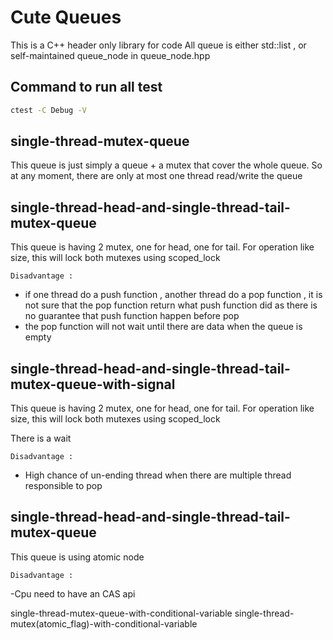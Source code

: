 # Cute Queues

This is a C++ header only library for code 
All queue is either std::list , or self-maintained queue_node in queue_node.hpp

## Command to run all test
```bash
ctest -C Debug -V
```
## single-thread-mutex-queue

This queue is just simply a queue + a mutex that cover the whole queue. 
So at any moment, there are only at most one thread read/write the queue

## single-thread-head-and-single-thread-tail-mutex-queue

This queue is having 2 mutex, one for head, one for tail.
For operation like size, this will lock both mutexes using scoped_lock

` Disadvantage : ` 

- if one thread do a push function , another thread do a pop function , it is not sure that the pop function return what push function did as there is no guarantee that push function happen before pop 
- the pop function will not wait until there are data when the queue is empty

## single-thread-head-and-single-thread-tail-mutex-queue-with-signal

This queue is having 2 mutex, one for head, one for tail.
For operation like size, this will lock both mutexes using scoped_lock

There is a wait 

` Disadvantage : ` 
- High chance of un-ending thread when there are multiple thread responsible to pop

## single-thread-head-and-single-thread-tail-mutex-queue

This queue is using atomic node 

`Disadvantage : ` 

-Cpu need to have an CAS api






single-thread-mutex-queue-with-conditional-variable
single-thread-mutex(atomic_flag)-with-conditional-variable